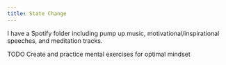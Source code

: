 ```yaml
---
title: State Change
---
```


I have a Spotify folder including pump up music, motivational/inspirational speeches, and meditation tracks.

TODO Create and practice mental exercises for optimal mindset
